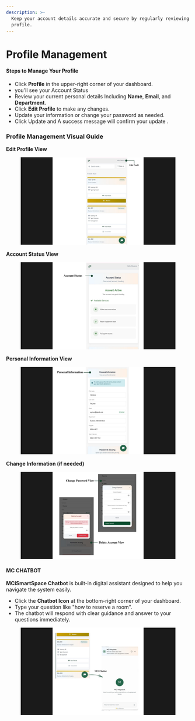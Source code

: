 ```yaml
---
description: >-
  Keep your account details accurate and secure by regularly reviewing your
  profile.
---
```


# Profile Management

#### **Steps to Manage Your Profile**

* Click **Profile** in the upper-right corner of your dashboard.
* you'll see your Account Status
* Review your current personal details Including **Name**, **Email**, and **Department**.
* Click **Edit Profile** to make any changes.
* Update your information or change your password as needed.
*   Click Update and A success message will confirm your update .



### Profile Management Visual Guide&#x20;

**Edit Profile View**

<figure><img src="../../.gitbook/assets/student dash (2).jpg" alt=""><figcaption></figcaption></figure>

**Account Status View**

<figure><img src="../../.gitbook/assets/student acc status (1).jpg" alt=""><figcaption></figcaption></figure>

**Personal Information View**

<figure><img src="../../.gitbook/assets/student personal info (1).jpg" alt=""><figcaption></figcaption></figure>

**Change Information (if needed)**

<figure><img src="../../.gitbook/assets/student pass view (3).jpg" alt=""><figcaption></figcaption></figure>

#### **MC CHATBOT**

**MCiSmartSpace Chatbot** is built-in digital assistant designed to help you navigate the system easily.

* Click the **Chatbot Icon** at the bottom-right corner of your dashboard.
* Type your question like "how to reserve a room".&#x20;
* The chatbot will respond with clear guidance and answer to your questions immediately.

<figure><img src="../../.gitbook/assets/18.jpg" alt=""><figcaption></figcaption></figure>
